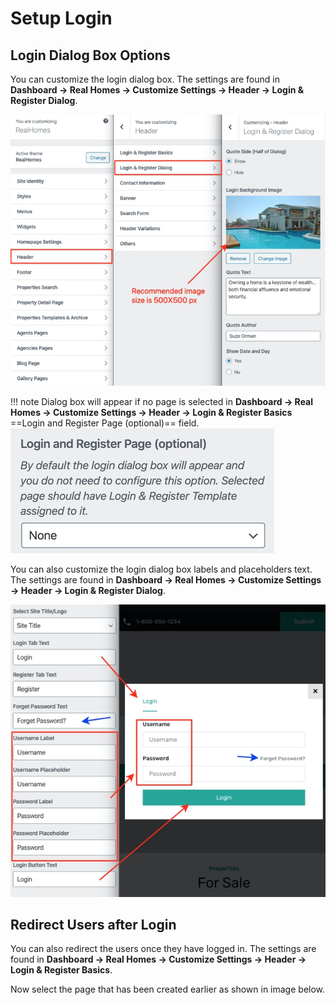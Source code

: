 # Setup Login

## Login Dialog Box Options

You can customize the login dialog box. The settings are found in **Dashboard → Real Homes → Customize Settings → Header  → Login & Register Dialog**. 

![Login & Register Customizer Settings](images/member-pages/customizer-login-modal-3.jpg)

!!! note
    Dialog box will appear if no page is selected in **Dashboard → Real Homes → Customize Settings -> Header -> Login & Register Basics** ==Login and Register Page (optional)== field.
    ![Login & Register Customizer Settings](images/member-pages/customizer-login-modal-4.jpg)

You can also customize the login dialog box labels and placeholders text. The settings are found in **Dashboard → Real Homes → Customize Settings → Header  → Login & Register Dialog**. 

![Login & Register Customizer Settings](images/member-pages/customizer-login-modal-5.jpg)

## Redirect Users after Login

You can also redirect the users once they have logged in. The settings are found in **Dashboard → Real Homes → Customize Settings → Header  → Login & Register Basics**.

Now select the page that has been created earlier as shown in image below.